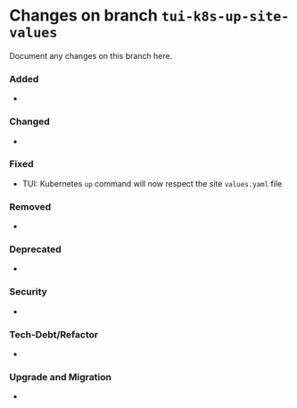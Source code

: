 # Changes on branch `tui-k8s-up-site-values`
Document any changes on this branch here.
### Added
- 

### Changed
- 

### Fixed
- TUI: Kubernetes `up` command will now respect the site `values.yaml` file

### Removed
- 

### Deprecated
- 

### Security
- 

### Tech-Debt/Refactor
- 

### Upgrade and Migration
- 
